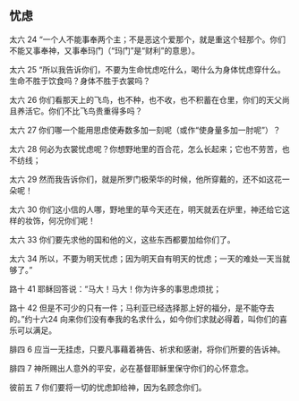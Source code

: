 ## 忧虑

太六 24 “一个人不能事奉两个主；不是恶这个爱那个，就是重这个轻那个。你们不能又事奉神，又事奉玛门（“玛门”是“财利”的意思）。

太六 25 “所以我告诉你们，不要为生命忧虑吃什么，喝什么为身体忧虑穿什么。生命不胜于饮食吗？身体不胜于衣裳吗？

太六 26 你们看那天上的飞鸟，也不种，也不收，也不积蓄在仓里，你们的天父尚且养活它。你们不比飞鸟贵重得多吗？

太六 27 你们哪一个能用思虑使寿数多加一刻呢（或作“使身量多加一肘呢”）？

太六 28 何必为衣裳忧虑呢？你想野地里的百合花，怎么长起来；它也不劳苦，也不纺线；

太六 29 然而我告诉你们，就是所罗门极荣华的时候，他所穿戴的，还不如这花一朵呢！

太六 30 你们这小信的人哪，野地里的草今天还在，明天就丢在炉里，神还给它这样的妆饰，何况你们呢！

太六 33 你们要先求他的国和他的义，这些东西都要加给你们了。

太六 34 所以，不要为明天忧虑；因为明天自有明天的忧虑；一天的难处一天当就够了。”

路十 41 耶稣回答说：“马大！马大！你为许多的事思虑烦扰；

路十 42 但是不可少的只有一件；马利亚已经选择那上好的福分，是不能夺去的。”约十六24
向来你们没有奉我的名求什么，如今你们求就必得着，叫你们的喜乐可以满足。

腓四 6 应当一无挂虑，只要凡事藉着祷告、祈求和感谢，将你们所要的告诉神。

腓四 7 神所赐出人意外的平安，必在基督耶稣里保守你们的心怀意念。

彼前五 7 你们要将一切的忧虑卸给神，因为名顾念你们。



